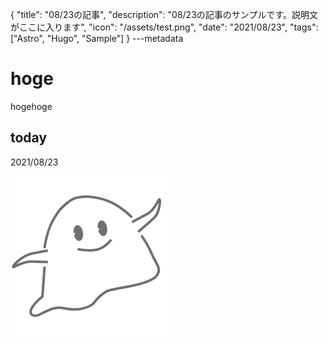 {
  "title": "08/23の記事",
  "description": "08/23の記事のサンプルです。説明文がここに入ります",
  "icon": "/assets/test.png",
  "date": "2021/08/23",
  "tags": ["Astro", "Hugo", "Sample"]
}
---metadata

# hoge
hogehoge

## today
2021/08/23

![img](/assets/test.png)